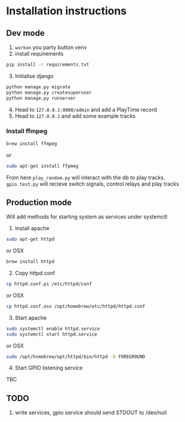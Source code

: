 # Installation instructions

## Dev mode
1. `workon` you party button venv
2. install requirements

``` bash
pip install -r requirements.txt
```

3. Initialise django
``` bash
python manage.py migrate
python manage.py createsuperuser
python manage.py runserver
```
4. Head to `127.0.0.1:8000/admin` and add a PlayTime record
5. Head to `127.0.0.1` and add some example tracks

### Install ffmpeg

``` bash
brew install ffmpeg
```
or

``` bash
sudo apt-get install ffpmeg
```

From here `play_random.py` will interact with the db to play tracks. `gpio.test.py` will recieve switch signals, control relays and play tracks


## Production mode

Will add methods for starting system as services under systemctl

1. Install apache
``` bash
sudo apt-get httpd
```
or OSX
``` bash
brew install httpd
```

2. Copy httpd.conf

``` bash
cp httpd.conf.pi /etc/httpd/conf
```
or OSX
``` bash
cp httpd.conf.osx /opt/homebrew/etc/httpd/httpd.conf
```

3. Start apache
``` bash
sudo systemctl enable httpd.service
sudo systemctl start httpd.service
```
or OSX
``` bash
sudo /opt/homebrew/opt/httpd/bin/httpd -D FOREGROUND
```

4. Start GPIO listening service

TBC


## TODO

1. write services, gpio service should send STDOUT to /dev/null
